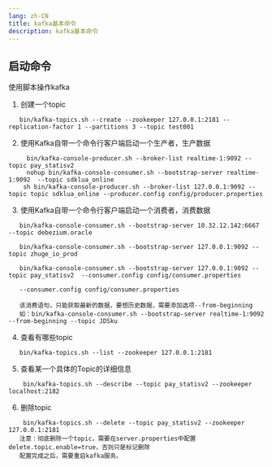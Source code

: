 ```yaml
---
lang: zh-CN
title: kafka基本命令
description: kafka基本命令
---
```


## 启动命令
使用脚本操作kafka
1) 创建一个topic
```shell
   bin/kafka-topics.sh --create --zookeeper 127.0.0.1:2181 --replication-factor 1 --partitions 3 --topic test001
```

2) 使用Kafka自带一个命令行客户端启动一个生产者，生产数据
```shell
     bin/kafka-console-producer.sh --broker-list realtime-1:9092 --topic pay_statisv2
     nohup bin/kafka-console-consumer.sh --bootstrap-server realtime-1:9092  --topic sdklua_online
    sh bin/kafka-console-producer.sh --broker-list 127.0.0.1:9092 --topic topic sdklua_online --producer.config config/producer.properties
```

3) 使用Kafka自带一个命令行客户端启动一个消费者，消费数据
```shell
   bin/kafka-console-consumer.sh --bootstrap-server 10.32.12.142:6667 --topic debezium.oracle

   bin/kafka-console-consumer.sh --bootstrap-server 127.0.0.1:9092 --topic zhuge_io_prod

   bin/kafka-console-consumer.sh --bootstrap-server 127.0.0.1:9092 --topic pay_statisv2  --consumer.config config/consumer.properties

   --consumer.config config/consumer.properties

   该消费语句，只能获取最新的数据，要想历史数据，需要添加选项--from-beginning
   如：bin/kafka-console-consumer.sh --bootstrap-server realtime-1:9092 --from-beginning --topic JDSku
```

4) 查看有哪些topic
```shell
   bin/kafka-topics.sh --list --zookeeper 127.0.0.1:2181
```
5) 查看某一个具体的Topic的详细信息
```shell
    bin/kafka-topics.sh --describe --topic pay_statisv2 --zookeeper localhost:2182
```

6) 删除topic
```shell
    bin/kafka-topics.sh --delete --topic pay_statisv2 --zookeeper 127.0.0.1:2181
   注意：彻底删除一个topic，需要在server.properties中配置delete.topic.enable=true，否则只是标记删除
   配置完成之后，需要重启kafka服务。
```




```

```